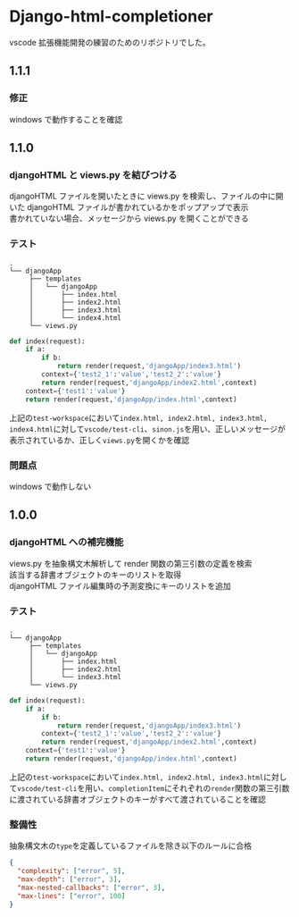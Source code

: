 # Django-html-completioner

vscode 拡張機能開発の練習のためのリポジトリでした。

## 1.1.1

### 修正

windows で動作することを確認

## 1.1.0

### djangoHTML と views.py を結びつける

djangoHTML ファイルを開いたときに views.py を検索し、ファイルの中に開いた djangoHTML ファイルが書かれているかをポップアップで表示<br/>
書かれていない場合、メッセージから views.py を開くことができる

### テスト

```
.
└── djangoApp
     ├── templates
     │   └── djangoApp
     │       ├── index.html
     │       ├── index2.html
     │       ├── index3.html
     │       └── index4.html
     └── views.py
```

```py
def index(request):
    if a:
        if b:
            return render(request,'djangoApp/index3.html')
        context={'test2_1':'value','test2_2':'value'}
        return render(request,'djangoApp/index2.html',context)
    context={'test1':'value'}
    return render(request,'djangoApp/index.html',context)
```

上記の`test-workspace`において`index.html, index2.html, index3.html, index4.html`に対して`vscode/test-cli`、`sinon.js`を用い、正しいメッセージが表示されているか、正しく`views.py`を開くかを確認<br/>

### 問題点

windows で動作しない

## 1.0.0

### djangoHTML への補完機能

views.py を抽象構文木解析して render 関数の第三引数の定義を検索<br/>
該当する辞書オブジェクトのキーのリストを取得<br/>
djangoHTML ファイル編集時の予測変換にキーのリストを追加

### テスト

```
.
└── djangoApp
     ├── templates
     │   └── djangoApp
     │       ├── index.html
     │       ├── index2.html
     │       └── index3.html
     └── views.py
```

```py
def index(request):
    if a:
        if b:
            return render(request,'djangoApp/index3.html')
        context={'test2_1':'value','test2_2':'value'}
        return render(request,'djangoApp/index2.html',context)
    context={'test1':'value'}
    return render(request,'djangoApp/index.html',context)
```

上記の`test-workspace`において`index.html, index2.html, index3.html`に対して`vscode/test-cli`を用い、`completionItem`にそれぞれの`render`関数の第三引数に渡されている辞書オブジェクトのキーがすべて渡されていることを確認

### 整備性

抽象構文木の`type`を定義しているファイルを除き以下のルールに合格

```json
{
  "complexity": ["error", 5],
  "max-depth": ["error", 3],
  "max-nested-callbacks": ["error", 3],
  "max-lines": ["error", 100]
}
```
